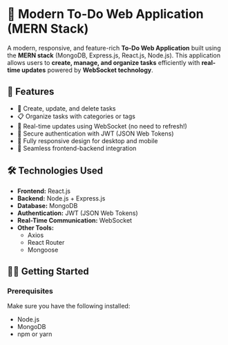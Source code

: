 # 📝 Modern To-Do Web Application (MERN Stack)

A modern, responsive, and feature-rich **To-Do Web Application** built using the **MERN stack** (MongoDB, Express.js, React.js, Node.js). This application allows users to **create, manage, and organize tasks** efficiently with **real-time updates** powered by **WebSocket technology**.

## 🚀 Features

- 🧠 Create, update, and delete tasks
- 📋 Organize tasks with categories or tags
- 🔔 Real-time updates using WebSocket (no need to refresh!)
- 🔐 Secure authentication with JWT (JSON Web Tokens)
- 📱 Fully responsive design for desktop and mobile
- 🧩 Seamless frontend-backend integration

## 🛠️ Technologies Used

- **Frontend:** React.js
- **Backend:** Node.js + Express.js
- **Database:** MongoDB
- **Authentication:** JWT (JSON Web Tokens)
- **Real-Time Communication:** WebSocket
- **Other Tools:** 
  - Axios
  - React Router
  - Mongoose

## 🧑‍💻 Getting Started

### Prerequisites

Make sure you have the following installed:

- Node.js
- MongoDB
- npm or yarn

